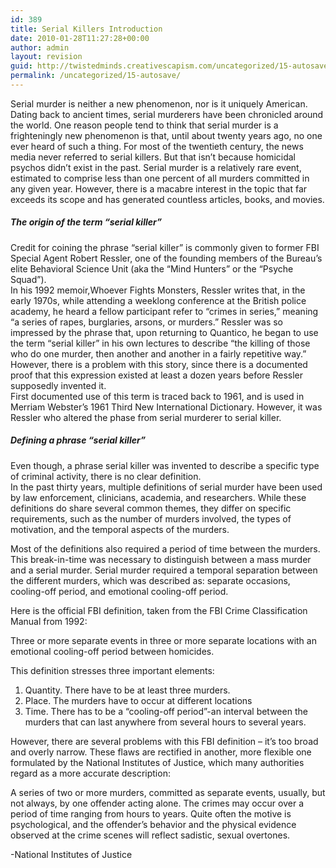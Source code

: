```yaml
---
id: 389
title: Serial Killers Introduction
date: 2010-01-28T11:27:28+00:00
author: admin
layout: revision
guid: http://twistedminds.creativescapism.com/uncategorized/15-autosave/
permalink: /uncategorized/15-autosave/
---
```

<p class="dropcap-first">
  Serial murder is neither a new phenomenon, nor is it uniquely American. Dating back to ancient times, serial murderers have been chronicled around the world. One reason people tend to think that serial murder is a frighteningly new phenomenon is that, until about twenty years ago, no one ever heard of such a thing. For most of the twentieth century, the news media never referred to serial killers. But that isn&#8217;t because homicidal psychos didn&#8217;t exist in the past. Serial murder is a relatively rare event, estimated to comprise less than one percent of all murders committed in any given year. However, there is a macabre interest in the topic that far exceeds its scope and has generated countless articles, books, and movies.
</p>

##### The origin of the term &#8220;serial killer&#8221;

Credit for coining the phrase &#8220;serial killer&#8221; is commonly given to former FBI Special Agent Robert Ressler, one of the founding members of the Bureau&#8217;s elite Behavioral Science Unit (aka the &#8220;Mind Hunters&#8221; or the &#8220;Psyche Squad&#8221;).  
In his 1992 memoir,Whoever Fights Monsters, Ressler writes that, in the early 1970s, while attending a weeklong conference at the British police academy, he heard a fellow participant refer to &#8220;crimes in series,&#8221; meaning &#8220;a series of rapes, burglaries, arsons, or murders.&#8221; Ressler was so impressed by the phrase that, upon returning to Quantico, he began to use the term &#8220;serial killer&#8221; in his own lectures to describe &#8220;the killing of those who do one murder, then another and another in a fairly repetitive way.&#8221; However, there is a problem with this story, since there is a documented proof that this expression existed at least a dozen years before Ressler supposedly invented it.  
First documented use of this term is traced back to 1961, and is used in Merriam Webster&#8217;s 1961 Third New International Dictionary. However, it was Ressler who altered the phase from serial murderer to serial killer.

##### Defining a phrase &#8220;serial killer&#8221;

Even though, a phrase serial killer was invented to describe a specific type of criminal activity, there is no clear definition.  
In the past thirty years, multiple definitions of serial murder have been used by law enforcement, clinicians, academia, and researchers. While these definitions do share several common themes, they differ on specific requirements, such as the number of murders involved, the types of motivation, and the temporal aspects of the murders.

Most of the definitions also required a period of time between the murders. This break-in-time was necessary to distinguish between a mass murder and a serial murder. Serial murder required a temporal separation between the different murders, which was described as: separate occasions, cooling-off period, and emotional cooling-off period.

Here is the official FBI definition, taken from the FBI Crime Classification Manual from 1992:

Three or more separate events in three or more separate locations with an emotional cooling-off period between homicides.

This definition stresses three important elements:

  1. Quantity. There have to be at least three murders.
  2. Place. The murders have to occur at different locations
  3. Time. There has to be a &#8220;cooling-off period&#8221;-an interval between the murders that can last anywhere from several hours to several years.

However, there are several problems with this FBI definition &#8211; it&#8217;s too broad and overly narrow. These flaws are rectified in another, more flexible one formulated by the National Institutes of Justice, which many authorities regard as a more accurate description:

A series of two or more murders, committed as separate events, usually, but not always, by one offender acting alone. The crimes may occur over a period of time ranging from hours to years. Quite often the motive is psychological, and the offender&#8217;s behavior and the physical evidence observed at the crime scenes will reflect sadistic, sexual overtones.

-National Institutes of Justice